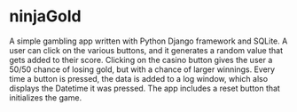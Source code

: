 # ninjaGold
A simple gambling app written with Python Django framework and SQLite.  A user can click on the various buttons, and it generates a random value that gets added to their score.  Clicking on the casino button gives the user a 50/50 chance of losing gold, but with a chance of larger winnings.  Every time a button is pressed, the data is added to a log window, which also displays the Datetime it was pressed.  The app includes a reset button that initializes the game.

